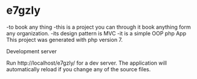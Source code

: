 # e7gzly
-to book any thing 
-this is a project you can through it book anything form any organization.
-its design pattern is MVC
-it is a simple OOP php App This project was generated with php version 7.

Development server

Run http://localhost/e7gzly/ for a dev server. The application will automatically reload if you change any of the source files.
